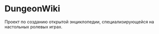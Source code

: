 # DungeonWiki
Проект по созданию открытой энциклопедии, специализирующейся на настольных ролевых играх.
#